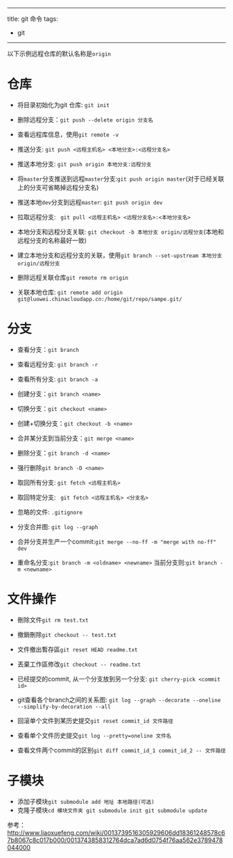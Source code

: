 
---
title: git 命令
tags: 
- git
---

以下示例远程仓库的默认名称是`origin`

# 仓库
- 将目录初始化为git 仓库: `git init`

- 删除远程分支：`git push --delete origin 分支名`

- 查看远程库信息，使用`git remote -v`

- 推送分支: `git push <远程主机名> <本地分支>:<远程分支名>`

- 推送本地分支: `git push origin 本地分支:远程分支`

- 将`master`分支推送到远程`master`分支:`git push origin master`(对于已经关联上的分支可省略掉远程分支名)

- 推送本地`dev`分支到远程`master`: `git push origin dev`

- 拉取远程分支: ` git pull <远程主机名> <远程分支名>:<本地分支名>`

- 本地分支和远程分支关联: `git checkout -b 本地分支 origin/远程分支`(本地和远程分支的名称最好一致)

- 建立本地分支和远程分支的关联，使用`git branch --set-upstream 本地分支 origin/远程分支`

- 删除远程关联仓库`git remote rm origin`

- 关联本地仓库: `git remote add origin git@luowei.chinacloudapp.cn:/home/git/repo/sampe.git/ `

# 分支
- 查看分支：`git branch`

- 查看远程分支: `git branch -r`

- 查看所有分支: `git branch -a`

- 创建分支：`git branch <name>`

- 切换分支：`git checkout <name>`

- 创建+切换分支：`git checkout -b <name>`

- 合并某分支到当前分支：`git merge <name>`

- 删除分支：`git branch -d <name>`

- 强行删除`git branch -D <name>`

- 取回所有分支: `git fetch <远程主机名>`

- 取回特定分支: ` git fetch <远程主机名> <分支名>`

- 忽略的文件: `.gitignore`

- 分支合并图: `git log --graph`

- 合并分支并生产一个commit:`git merge --no-ff -m "merge with no-ff" dev`

- 重命名分支:`git branch -m <oldname> <newname>` 当前分支则:`git branch -m <newname>`

# 文件操作

- 刪除文件`git rm test.txt`

- 撤銷刪除`git checkout -- test.txt`

- 文件撤出暫存區`git reset HEAD readme.txt`

- 丟棄工作區修改`git checkout -- readme.txt`

- 已经提交的commit, 从一个分支放到另一个分支: `git cherry-pick <commit id>`

- git查看各个branch之间的关系图: `git log --graph --decorate --oneline --simplify-by-decoration --all`

- 回滚单个文件到某历史提交`git reset commit_id 文件路径`

- 查看单个文件历史提交`git log --pretty=oneline 文件名`

- 查看文件两个commit的区别`git diff commit_id_1 commit_id_2 -- 文件路径`

# 子模块

- 添加子模块`git submodule add 地址 本地路径(可选)`
- 克隆子模块`cd 模块文件夹 git submodule init git submodule update ` 

参考：
http://www.liaoxuefeng.com/wiki/0013739516305929606dd18361248578c67b8067c8c017b000/0013743858312764dca7ad6d0754f76aa562e3789478044000